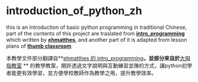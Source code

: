 # introduction_of_python_zh
this is an introduction of basic python programming in traditional Chinese, part of the contents of this project are traslated from **[intro_programming](https://github.com/ehmatthes/intro_programming)** which written by **[ehmatthes](https://github.com/ehmatthes)**, and another part of it is adapted from lesson plans of **[thumb classroom](http://www.thumb.com.tw/)**


本教學文件部分翻譯自**[ehmatthes 的 intro_programming](https://github.com/ehmatthes/intro_programming)**，並部分來自於**[大拇指教室](http://www.thumb.com.tw/) ** 的教學教案，期許透過文字說明與互動練習並陳的方式，讓python初學者能更有效學習，並方便學校教師作為教學之用，提升教學效率。
